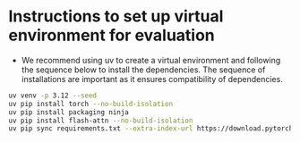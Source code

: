 # Instructions to set up virtual environment for evaluation
- We recommend using uv to create a virtual environment and following the sequence below to install the dependencies. The sequence of installations are important as it ensures compatibility of dependencies.

```bash
uv venv -p 3.12 --seed
uv pip install torch --no-build-isolation
uv pip install packaging ninja
uv pip install flash-attn --no-build-isolation
uv pip sync requirements.txt --extra-index-url https://download.pytorch.org/whl/cu126 --index-strategy unsafe-best-match
```